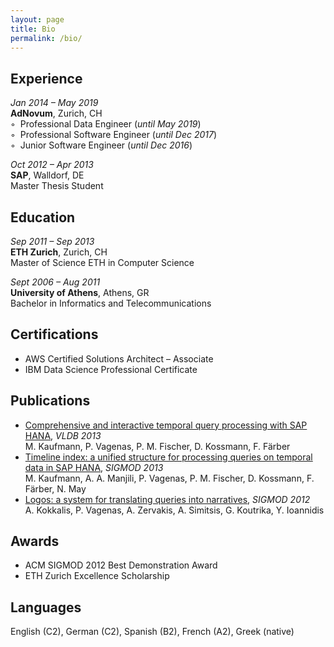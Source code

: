 ```yaml
---
layout: page
title: Bio
permalink: /bio/
---
```


## Experience

*Jan 2014 – May 2019*  
**AdNovum**, Zurich, CH  
◦&nbsp; Professional Data Engineer (*until May 2019*)  
◦&nbsp; Professional Software Engineer (*until Dec 2017*)  
◦&nbsp; Junior Software Engineer (*until Dec 2016*)

*Oct 2012 – Apr 2013*  
**SAP**, Walldorf, DE  
Master Thesis Student

## Education

*Sep 2011 – Sep 2013*  
**ETH Zurich**, Zurich, CH  
Master of Science ETH in Computer Science

*Sept 2006 – Aug 2011*  
**University of Athens**, Athens, GR  
 Bachelor in Informatics and Telecommunications

## Certifications
* AWS Certified Solutions Architect – Associate  
* IBM Data Science Professional Certificate

## Publications
* [Comprehensive and interactive temporal query processing with SAP HANA][vldb13], *VLDB&nbsp;2013*<br />
M. Kaufmann, P. Vagenas, P. M. Fischer, D. Kossmann, F. Färber
* [Timeline index: a unified structure for processing queries on temporal data in SAP HANA][sigmod13], *SIGMOD&nbsp;2013*<br />
M. Kaufmann, A. A. Manjili, P. Vagenas, P. M. Fischer, D. Kossmann, F. Färber, N. May
* [Logos: a system for translating queries into narratives][sigmod12], *SIGMOD&nbsp;2012*<br />
A. Kokkalis, P. Vagenas, A. Zervakis, A. Simitsis, G. Koutrika, Y. Ioannidis

## Awards
* ACM SIGMOD 2012 Best Demonstration Award  
* ETH Zurich Excellence Scholarship

## Languages
English (C2), German (C2), Spanish (B2), French (A2), Greek (native)

[vldb13]: https://doi.org/10.14778/2536274.2536278
[sigmod13]: https://doi.org/10.1145/2463676.2465293
[sigmod12]: https://doi.org/10.1145/2213836.2213929
